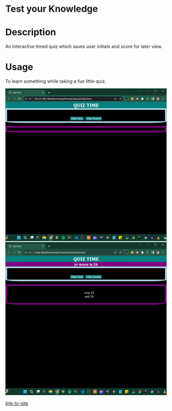 # Test your Knowledge


# Description

An interactive timed quiz which saves user initials and score for later view.

# Usage

To learn something while taking a fun little quiz.

![Screenshot of the homepage of the quiz showing 'start quiz' and 'view scores' buttons.](./assets/images/homescreen.png)
![Screenshot of the endscreen of the quiz showing a stopped timer and two previously entered sets of initials with their scores.](./assets/images/endsceen.png)

[link-to-site](https://e6m9.github.io/quiz)